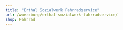```yaml
---
title: "Erthal Sozialwerk Fahrradservice"
url: /wuerzburg/erthal-sozialwerk-fahrradservice/
shop: Fahrrad
---
```


